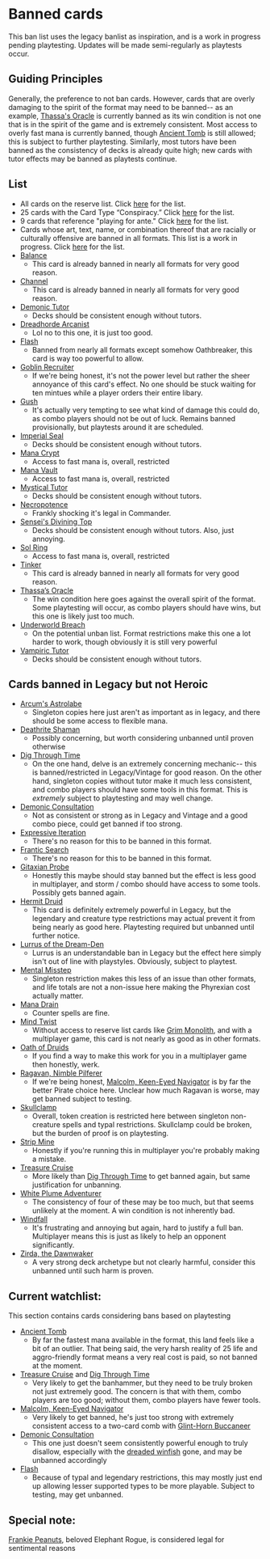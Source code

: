 # Banned cards
This ban list uses the legacy banlist as inspiration, and is a work in progress pending playtesting. Updates will be made semi-regularly as playtests occur. 

## Guiding Principles
Generally, the preference to not ban cards. However, cards that are overly damaging to the spirit of the format may need to be banned-- as an example, [Thassa's Oracle](https://scryfall.com/card/thb/73/thassas-oracle) is currently banned as its win condition is not one that is in the spirit of the game and is extremely consistent. Most access to overly fast mana is currently banned, though [Ancient Tomb](https://scryfall.com/card/uma/236/ancient-tomb) is still allowed; this is subject to further playtesting. Similarly, most tutors have been banned as the consistency of decks is already quite high; new cards with tutor effects may be banned as playtests continue.

## List
* All cards on the reserve list. Click [here](https://magic.wizards.com/en/news/announcements/official-reprint-policy) for the list.
* 25 cards with the Card Type “Conspiracy.” Click [here](https://gatherer.wizards.com/Pages/Search/Default.aspx?action=advanced&special=true&type=+%5b%22Conspiracy%22%5d) for the list.
* 9 cards that reference "playing for ante." Click [here](https://gatherer.wizards.com/Pages/Search/Default.aspx?action=advanced&text=+%5b%22%20ante.%22%5d) for the list.
* Cards whose art, text, name, or combination thereof that are racially or culturally offensive are banned in all formats. This list is a work in progress. Click [here](https://magic.wizards.com/en/news/announcements/depictions-racism-magic-2020-06-10) for the list.
* [Balance](https://scryfall.com/card/ema/2/balance)
	* This card is already banned in nearly all formats for very good reason.
* [Channel](https://scryfall.com/card/ima/157/channel)
	* This card is already banned in nearly all formats for very good reason.
* [Demonic Tutor](https://scryfall.com/card/cmm/150/demonic-tutor)
	* Decks should be consistent enough without tutors.
* [Dreadhorde Arcanist](https://scryfall.com/card/war/125/dreadhorde-arcanist)
	* Lol no to this one, it is just too good.
* [Flash](https://scryfall.com/card/a25/57/flash)
	* Banned from nearly all formats except somehow Oathbreaker, this card is way too powerful to allow.
* [Goblin Recruiter](https://scryfall.com/card/6ed/186/goblin-recruiter)
	* If we're being honest, it's not the power level but rather the sheer annoyance of this card's effect. No one should be stuck waiting for ten mintues while a player orders their entire libary.
* [Gush](https://scryfall.com/card/jvc/27/gush)
	* It's actually very tempting to see what kind of damage this could do, as combo players should not be out of luck. Remains banned provisionally, but playtests around it are scheduled.
* [Imperial Seal](https://scryfall.com/card/2x2/354/imperial-seal)
	* Decks should be consistent enough without tutors.
* [Mana Crypt](https://scryfall.com/card/2xm/270/mana-crypt)
	* Access to fast mana is, overall, restricted
* [Mana Vault](https://scryfall.com/card/2xm/270/mana-vault)
	* Access to fast mana is, overall, restricted
* [Mystical Tutor](https://scryfall.com/card/ema/62/mystical-tutor)
	* Decks should be consistent enough without tutors.
* [Necropotence](https://scryfall.com/card/ima/98/necropotence)
	* Frankly shocking it's legal in Commander.
* [Sensei's Divining Top](https://scryfall.com/card/2x2/314/senseis-divining-top)
	* Decks should be consistent enough without tutors. Also, just annoying.
* [Sol Ring](https://scryfall.com/card/cmm/410/sol-ring)
	* Access to fast mana is, overall, restricted
* [Tinker](https://scryfall.com/card/ulg/45/tinker)
	* This card is already banned in nearly all formats for very good reason.
* [Thassa’s Oracle](https://scryfall.com/card/thb/73/thassas-oracle)
	* The win condition here goes against the overall spirit of the format. Some playtesting will occur, as combo players should have wins, but this one is likely just too much.
* [Underworld Breach](https://scryfall.com/card/thb/161/underworld-breach)
	* On the potential unban list. Format restrictions make this one a lot harder to work, though obviously it is still very powerful
* [Vampiric Tutor](https://scryfall.com/card/cmr/156/vampiric-tutor)
	* Decks should be consistent enough without tutors. 

## Cards banned in Legacy but not Heroic
* [Arcum's Astrolabe](https://scryfall.com/card/mh1/220/arcums-astrolabe)
	* Singleton copies here just aren't as important as in legacy, and there should be some access to flexible mana.
* [Deathrite Shaman](https://scryfall.com/card/ema/215/deathrite-shaman)
	* Possibly concerning, but worth considering unbanned until proven otherwise
* [Dig Through Time](https://scryfall.com/card/ncc/219/dig-through-time)
	* On the one hand, delve is an extremely concerning mechanic-- this is banned/restricted in Legacy/Vintage for good reason. On the other hand, singleton copies without tutor make it much less consistent, and combo players should have some tools in this format. This is *extremely* subject to playtesting and may well change.
* [Demonic Consultation](https://scryfall.com/card/me2/85/demonic-consultation)
	* Not as consistent or strong as in Legacy and Vintage and a good combo piece, could get banned if too strong.
* [Expressive Iteration](https://scryfall.com/card/stx/186/expressive-iteration)
	* There's no reason for this to be banned in this format.
* [Frantic Search](https://scryfall.com/card/cmm/96/frantic-search)
	* There's no reason for this to be banned in this format.
* [Gitaxian Probe](https://scryfall.com/card/nph/35/gitaxian-probe)
	* Honestly this maybe should stay banned but the effect is less good in multiplayer, and storm / combo should have access to some tools. Possibly gets banned again.
* [Hermit Druid](https://scryfall.com/card/tpr/175/hermit-druid)
	* This card is definitely extremely powerful in Legacy, but the legendary and creature type restrictions may actual prevent it from being nearly as good here. Playtesting required but unbanned until further notice.
* [Lurrus of the Dream-Den](https://scryfall.com/card/iko/226/lurrus-of-the-dream-den)
	* Lurrus is an understandable ban in Legacy but the effect here simply isn't out of line with playstyles. Obviously, subject to playtest.
* [Mental Misstep](https://scryfall.com/card/nph/38/mental-misstep)
	* Singleton restriction makes this less of an issue than other formats, and life totals are not a non-issue here making the Phyrexian cost actually matter.
* [Mana Drain](https://scryfall.com/card/2x2/57/mana-drain)
	* Counter spells are fine.
* [Mind Twist](https://scryfall.com/card/me3/72/mind-twist)
	* Without access to reserve list cards like [Grim Monolith](https://scryfall.com/card/ulg/126/grim-monolith), and with a multiplayer game, this card is not nearly as good as in other formats.
* [Oath of Druids](https://scryfall.com/card/c16/159/oath-of-druids)
	* If you find a way to make this work for you in a multiplayer game then honestly, werk.
* [Ragavan, Nimble Pilferer](https://scryfall.com/card/mh2/138/ragavan-nimble-pilferer)
	* If we're being honest, [Malcolm, Keen-Eyed Navigator](https://scryfall.com/card/lcc/161/malcolm-keen-eyed-navigator) is by far the better Pirate choice here. Unclear how much Ragavan is worse, may get banned subject to testing.
* [Skullclamp](https://scryfall.com/card/moc/379/skullclamp)
	* Overall, token creation is restricted here between singleton non-creature spells and typal restrictions. Skullclamp could be broken, but the burden of proof is on playtesting.
* [Strip Mine](https://scryfall.com/card/vma/316/strip-mine)
	* Honestly if you're running this in multiplayer you're probably making a mistake.
* [Treasure Cruise](https://scryfall.com/card/ncc/237/treasure-cruise)
	* More likely than [Dig Through Time](https://scryfall.com/card/ncc/219/dig-through-time) to get banned again, but same justification for unbanning.
* [White Plume Adventurer](https://scryfall.com/card/clb/49/white-plume-adventurer)
	* The consistency of four of these may be too much, but that seems unlikely at the moment. A win condition is not inherently bad.
* [Windfall](https://scryfall.com/card/cmm/859/windfall)
	* It's frustrating and annoying but again, hard to justify a full ban. Multiplayer means this is just as likely to help an opponent significantly.
* [Zirda, the Dawnwaker](https://scryfall.com/card/iko/233/zirda-the-dawnwaker)
	* A very strong deck archetype but not clearly harmful, consider this unbanned until such harm is proven.

## Current watchlist:
This section contains cards considering bans based on playtesting
* [Ancient Tomb](https://scryfall.com/card/uma/236/ancient-tomb)
	* By far the fastest mana available in the format, this land feels like a bit of an outlier. That being said, the very harsh reality of 25 life and aggro-friendly format means a very real cost is paid, so not banned at the moment.
* [Treasure Cruise](https://scryfall.com/card/ncc/237/treasure-cruise) and [Dig Through Time](https://scryfall.com/card/ncc/219/dig-through-time)
	* Very likely to get the banhammer, but they need to be truly broken not just extremely good. The concern is that with them, combo players are too good; without them, combo players have fewer tools.
* [Malcolm, Keen-Eyed Navigator](https://scryfall.com/card/lcc/161/malcolm-keen-eyed-navigator)
	* Very likely to get banned, he's just too strong with extremely consistent access to a two-card comb with [Glint-Horn Buccaneer](https://scryfall.com/card/m20/141/glint-horn-buccaneer)
* [Demonic Consultation](https://scryfall.com/card/me2/85/demonic-consultation)
	* This one just doesn't seem consistently powerful enough to truly disallow, especially with the [dreaded winfish](https://scryfall.com/card/thb/73/thassas-oracle) gone, and may be unbanned accordingly
* [Flash](https://scryfall.com/card/a25/57/flash)
	* Because of typal and legendary restrictions, this may mostly just end up allowing lesser supported types to be more playable. Subject to testing, may get unbanned.

## Special note:
[Frankie Peanuts](https://scryfall.com/card/und/5/frankie-peanuts), beloved Elephant Rogue, is considered legal for sentimental reasons
